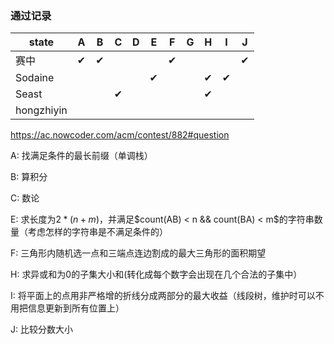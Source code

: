 ### 通过记录


| state      | A    | B    | C    | D    | E    | F    | G    | H    | I    | J    |
| ---------- | ---- | ---- | ---- | ---- | ---- | ---- | ---- | ---- | ---- | ---- |
| 赛中       | ✔    | ✔    |      |      |      | ✔    |      |      |      | ✔    |
| Sodaine    |      |      |      |      | ✔    |      |      | ✔    | ✔    |      |
| Seast      |      |      | ✔    |      |      |      |      | ✔    |      |      |
| hongzhiyin |      |      |      |      |      |      |      |      |      |      |

https://ac.nowcoder.com/acm/contest/882#question

A: 找满足条件的最长前缀（单调栈）

B: 算积分

C: 数论

E: 求长度为$2*(n+m)$，并满足$count(AB) < n && count(BA) < m$的字符串数量（考虑怎样的字符串是不满足条件的）

F: 三角形内随机选一点和三端点连边割成的最大三角形的面积期望

H: 求异或和为0的子集大小和(转化成每个数字会出现在几个合法的子集中）

I: 将平面上的点用非严格增的折线分成两部分的最大收益（线段树，维护时可以不用把信息更新到所有位置上）

J: 比较分数大小
